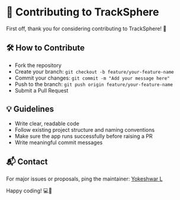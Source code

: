 # 🤝 Contributing to TrackSphere

First off, thank you for considering contributing to TrackSphere! 🙌

## 🛠️ How to Contribute

- Fork the repository
- Create your branch: `git checkout -b feature/your-feature-name`
- Commit your changes: `git commit -m "Add your message here"`
- Push to the branch: `git push origin feature/your-feature-name`
- Submit a Pull Request

## 💡 Guidelines

- Write clear, readable code
- Follow existing project structure and naming conventions
- Make sure the app runs successfully before raising a PR
- Write meaningful commit messages

## 📬 Contact

For major issues or proposals, ping the maintainer: [Yokeshwar L](mailto:yokeshtamilan@gmail.com)

Happy coding! 💻🚀

